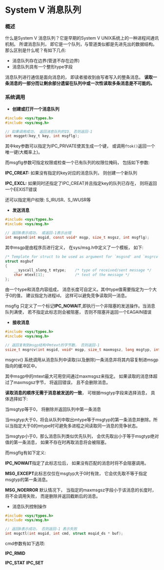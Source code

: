 # System V 消息队列

### 概述

什么是System V 消息队列？它是早期的System V UNIX系统上的一种进程间通讯机制。 所谓消息队列， 即它是一个队列，与管道类似都是先进先出的数据结构。那么区别是什么呢？有如下几点:

- 消息队列存在边界(管道不存在边界)
- 消息队列具有一个整形type字段

消息队列进行通信是面向消息的， 即读者接收到由写者写入的整条消息。 **读取一条消息的一部分而让剩余部分遗留在队列中或一次性读取多条消息是不可能的。**

### 系统调用

- **创建或打开一个消息队列**

```c
#include <sys/types.h>
#include <sys/msg.h>

// 如果调用成功， 返回消息队列的ID, 否则返回-1
int msgget(key_t key, int msgflg);
```

其中key参数可以指定为IPC_PRIVATE使其生成一个键， 或调用`ftok()`返回一个唯一键(大概率上)。

而msgflg参数可指定权限或检查一个已有队列的权限位掩码， 包括如下参数:

**IPC_CREAT:** 如果没有指定的key对应的消息队列， 则创建一个新队列

**IPC_EXCL:** 如果同时还指定了IPC_CREAT并且指定key的队列已存在， 则将返回一个EEXIST错误

还可以指定用户权限:  S_IRUSR、S_IWUSR等

- **发送消息**

```c
#include <sys/types.h>
#include <sys/msg.h>

// 返回0表示成功， 或返回-1表示出错
int msgsnd(int msgid, const void* msgp, size_t msgsz, int msgflg);
```

其中msgp是由程序员进行定义， 在sys/msg.h中定义了一个模板， 如下:

```c
/* Template for struct to be used as argument for `msgsnd' and `msgrcv'.  */
struct msgbuf
{
    __syscall_slong_t mtype;	/* type of received/sent message */
    char mtext[1];				/* text of the message */
};
```

由一个type和消息内容组成， 消息长度可自定义。其中type值需要指定为一个大于0的值， 建议指定为进程id， 这样可以避免竞争读取同一消息。

msgflg 只定义了一个标记**IPC_NOWAIT**,即执行一个非阻塞的发送操作。当消息队列满使， 若不指定此标志则会被阻塞， 否则不阻塞并返回一个EAGAIN错误

- **接收消息**

```c
#include <sys/types.h>
#include <sys/msg.h>

// 返回复制到msgp结构中mtext的字节数， 否则返回-1
ssize_t msgrcv(int msgid, void* msgp, size_t maxmsgsz, long msgtyp, int msgflg);
```

msgrcv() 系统调用从消息队列中读取(以及删除)一条消息并将其内容复制进msgp指向的缓冲区中。

其中msgp中的mtext最大可用空间通过maxmsgsz来指定。 如果读取的消息体超过了maxmsgsz字节， 将返回错误， 且不会删除消息。

**读取消息的顺序无需于消息被发送的一致**， 可根据msgtyp字段来选择消息， 具体选择如下:

当msgtyp等于0， 将删除并返回队列中第一条消息

当msgtyp大于0，将会从队列中取出mtype等于msgtyp的第一条消息并删除。所以当指定大于0的mtype时可避免多进程之间读取同一消息的竞争状态。

当msgtyp小于0，那么消息队列类似优先队列， 会优先取出小于等于msgtyp绝对值的第一条消息， 如果不存在时再取消息将会被阻塞。

而msgflg有如下定义:

**IPC_NOWAIT**指定了此标志位后， 如果没有匹配的消息时将不会阻塞调用。

**MSG_EXCEPT**此标志仅仅在msgtyp大于0时有效， 它会优先取不等于指定msgtyp的第一条消息。

**MSG_NOERROR** 默认情况下， 当指定的maxmsgsz字段小于该消息的长度时，将不会调用失败， 而是删除并返回截断后的消息。

- 消息队列控制操作

```c
#include <sys/types.h>
#include <sys/msg.h>

// 返回0表示成功， 否则返回-1 表示失败
int msgctl(int msgid, int cmd, struct msqid_ds * buf);
```

cmd参数有如下选项:

**IPC_RMID**

**IPC_STAT**
**IPC_SET**





